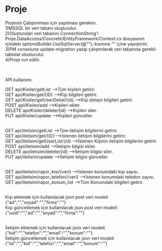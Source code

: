 # Proje
Projenin Çalıştırılması için yapılması gereken.<br>
1)MSSQL bir veri tabanı oluşturulur.<br>
2)Oluşturulan veri tabanını ConnectionString'i Proje.DataAccess/Concrete/EntityFramework/Context.cs dosyasının içindeki optionsBuilder.UseSqlServer(@""); kısmına "" içine yapıştırılır.<br>
3)PM consoluna update-migration yazıp çalıştırılarak veri tabanına gerekli tablolar olusturulur.<br>
4)Proje run edilir.<br><br><br>

API kullanımı:<br>

GET api/Kisiler/getList                 -->Tüm kişileri getirir.  <br>
GET api/Kisiler/get/{ID}                -->Kişi bilgileri getirir. <br>
GET api/Kisiler/getUserDetial/{id}      -->Kişi detaylı bilgileri getirir.<br>
POST api/Kisiler/add                    -->Kişileri ekler.<br>
DELETE api/Kisiler/delete/{id}          -->Kişileri siler.<br>
PUT api/Kisiler/update                  -->Kişileri günceller.<br><br>

GET api/iletisim/getList                -->Tüm iletişim bilgilerini getirir.<br>
GET api/iletisim/get/{ID}               -->İstenen iletişim bilgilerini getirir.<br>
GET api/iletisim/getUserList/{id}       -->İstenen Kişinin iletişim bilgilerini getirir.<br>
POST api/iletisim/add                   -->İletişim bilgisi ekler.<br>
DELETE api/iletisim/delete/{id}         -->İletişim bilgisi siler.<br>
PUT api/iletisim/update                 -->İletişim bilgisi günceller.<br><br>

GET api/iletisim/rapor_kisi/{veri}      -->İstenen konumdaki kişi sayısı.<br>
GET api/iletisim/rapor_telefon/{veri}   -->İstenen konumdaki teledon sayısı.<br>
GET api/iletisim/rapor_konum_list       -->Tüm Konumdaki bilgileri getirir.<br><br>


Kişi eklemek için kullanılacak json post veri modeli {"ad":"","soyad":"","firma":""}<br>
Kişi güncellemek için kullanılacak json post veri modeli {"uuid":"","ad":"","soyad":"","firma":""}<br><br>
        
İletişim eklemek için kullanılacak json veri modeli {"kid":"","telefon":"","email":"","konum":""}<br>
İletişim güncellemek için kullanılacak json veri modeli {"iid":"","kid":"","telefon":"","email":"","konum":""}<br>
    
      
